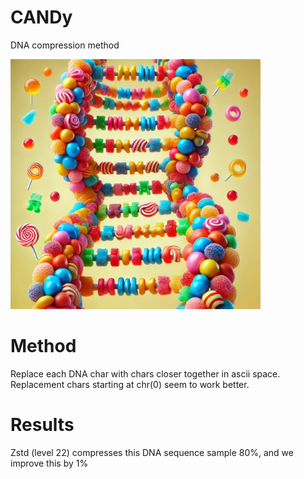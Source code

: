 # CANDy
DNA compression method

<img src="candy.webp" alt="firn" width="400">

# Method
Replace each DNA char with chars closer together in ascii space. Replacement chars starting at chr(0) seem to work better.

# Results
Zstd (level 22) compresses this DNA sequence sample 80%, and we improve this by 1%
